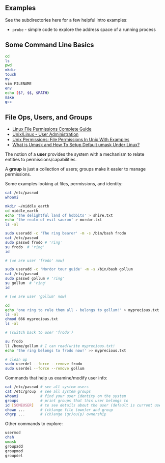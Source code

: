 ## Examples

See the subdirectories here for a few helpful intro examples:
- `probe` - simple code to explore the address space of a running process

## Some Command Line Basics

```bash
cd
ls
pwd
mkdir
touch
mv
vim FILENAME
env
echo ($?, $$, $PATH)
make
gcc
```

## File Ops, Users, and Groups

- [Linux File Permissions Complete Guide](https://devconnected.com/linux-file-permissions-complete-guide/)
- [Unix/Linux - User Administration](https://www.tutorialspoint.com/unix/unix-user-administration.htm)
- [Unix Permissions: File Permissions In Unix With Examples](https://www.softwaretestinghelp.com/unix-permissions/)
- [What is Umask and How To Setup Default umask Under Linux?](https://www.cyberciti.biz/tips/understanding-linux-unix-umask-value-usage.html)

The notion of a **user** provides the system with a mechanism to relate entities to permissions/capabilities.

A **group** is just a collection of users; groups make it easier to manage permissions.

Some examples looking at files, permissions, and identity:

```bash
cat /etc/passwd
whoami

mkdir ~/middle_earth
cd middle_earth
echo 'the delightful land of hobbits' > shire.txt
echo 'the realm of evil sauron' > mordor.txt
ls -al

sudo useradd -c 'The ring bearer' -m -s /bin/bash frodo
cat /etc/passwd
sudo passwd frodo # 'ring'
su frodo  # 'ring'
id

# (we are user 'frodo' now)

sudo useradd -c 'Mordor tour guide' -m -s /bin/bash gollum
cat /etc/passwd
sudo passwd gollum # 'ring'
su gollum  # 'ring'
id

# (we are user 'gollum' now)

cd
echo 'one ring to rule them all - belongs to gollum!' > myprecious.txt
ls -al
chmod 666 myprecious.txt
ls -al

# (switch back to user 'frodo')

su frodo
ll /home/gollum # I can read/write myprecious.txt!
echo 'the ring belongs to frodo now!' >> myprecious.txt
```

```bash
# clean up
sudo userdel --force --remove frodo
sudo userdel --force --remove gollum
```

Commands that help us examine/modify user info:

```bash
cat /etc/passwd # see all system users
cat /etc/group  # see all system groups
whoami          # find your user identity on the system
groups          # print groups that this user belongs to
id [SOMEUSER]   # to see details about the user (default is current user)
chown ...       # (ch)ange file (own)er and group
chgrp ...       # (ch)ange (gr)ou(p) ownership
```

Other commands to explore:

```bash
usermod
chsh
umask
groupadd
groupmod
groupdel
```
